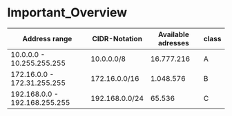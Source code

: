 # Important_Overview



| Address range                 | CIDR-Notation  | Available adresses | class |
| ----------------------------- | -------------- | ------------------ | ----- |
| 10.0.0.0 - 10.255.255.255     |   10.0.0.0/8   | 16.777.216         |   A   |
| 172.16.0.0 - 172.31.255.255   | 172.16.0.0/16  | 1.048.576          |   B   |
| 192.168.0.0 - 192.168.255.255 | 192.168.0.0/24 | 65.536             |   C   |
